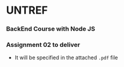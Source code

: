 # UNTREF

### BackEnd Course with Node JS

### Assignment 02 to deliver

- It will be specified in the attached `.pdf` file
